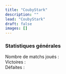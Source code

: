 ```yaml
---
title: "CoubyStark"
description: ""
lead: "CoubyStark"
draft: false
images: []
---
```


<section class="section section-sm">
<div class="row pt-4 pb-4 g-2">

  <div class="col">
    <div class="card shadow-sm">
      <div class="card-body">
        <h3>Statistiques générales</h3>
        Nombre de matchs joués : <br />
        Victoires : <br />
        Défaites : <br />
        <br />
      </div>
    </div>
  </div>

  <div class="col">
    <div>
      <canvas id="all_elos"></canvas>
    </div>
  </div>

</div>

<div>
  <canvas id="m2000c_elos"></canvas>
</div>
</section">

<!-- chart.js -->
<script src="https://cdn.jsdelivr.net/npm/chart.js"></script>
<!-- jQuery 3.5.1 -->
<script src="https://cdnjs.cloudflare.com/ajax/libs/jquery/3.5.1/jquery.min.js" integrity="sha512-bLT0Qm9VnAYZDflyKcBaQ2gg0hSYNQrJ8RilYldYQ1FxQYoCLtUjuuRuZo+fjqhx/qtq/1itJ0C2ejDxltZVFg==" crossorigin="anonymous"></script>
<!-- stats pilote -->
<script src="../../js/CoubyStark.js"></script>
<script>
var labels_all_elos_Chart = [];
var data_all_elos =[];
var labels_m2000c_elos_Chart = [];
var data_m2000c_elos = [];
const elodf_aircraft_keys = ["M2000C","FA18C","F16C50","F15C","Su27","MiG29S","JF17","F14B","Su33","F14A","MiG21Bis","F5E","F86F","L39C","MiG19P","AV8B","AJS37","MiG15Bis","C101CC","MF1CE"];

$.ajax({
        async:false,
        url: '../../data/elodf_1v1_stats_CoubyStark.json',
        dataType: 'json',
        success: function(data_pilote)
        {
          if (data_pilote != "") {
            // Construction table des ELOs
            for (j = 0; j < elodf_aircraft_keys.length; j++) {
              var ackey = elodf_aircraft_keys[j];console.log(ackey);
              console.log(data_pilote.ackey);
              if (data_pilote.ackey) {
                console.log(ackey);
                labels_all_elos_Chart.push(ackey);
                data_all_elos.push(data_pilote.ackey.ELO);
              };
            };
            console.log(labels_all_elos_Chart);
            console.log(data_all_elos);

            // Data tableau ELOs M2000C
            labels_m2000c_elos_Chart = data_pilote.M2000C.Match_date;
            data_m2000c_elos = data_pilote.M2000C.ELO;
          }
        }
        });
</script>
